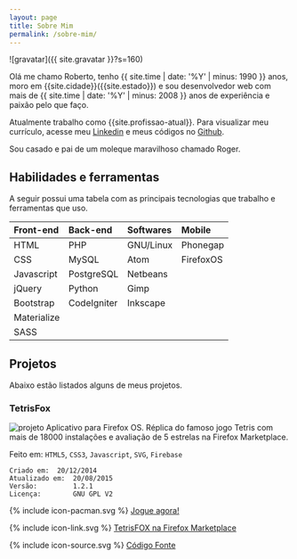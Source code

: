 ```yaml
---
layout: page
title: Sobre Mim
permalink: /sobre-mim/
---
```


![gravatar]({{ site.gravatar }}?s=160)

Olá me chamo Roberto, tenho {{ site.time | date: '%Y' | minus: 1990 }} anos, moro em {{site.cidade}}({{site.estado}}) e sou desenvolvedor web com mais de {{ site.time | date: '%Y' | minus: 2008 }} anos de experiência e paixão pelo que faço.

Atualmente trabalho como {{site.profissao-atual}}. Para visualizar meu currículo, acesse meu [Linkedin]({{site.linkedin}}) e meus códigos no [Github]({{site.github-perfil}}).

Sou casado e pai de um moleque maravilhoso chamado Roger.

## Habilidades e ferramentas

A seguir possui uma tabela com as principais tecnologias que trabalho e ferramentas que uso.

Front-end   | Back-end    | Softwares | Mobile
:-----------|:------------|:----------|:------
HTML        | PHP         | GNU/Linux | Phonegap
CSS         | MySQL       | Atom      | FirefoxOS
Javascript  | PostgreSQL  | Netbeans  |
jQuery      | Python      | Gimp      |
Bootstrap   | CodeIgniter | Inkscape  |
Materialize |             |           |
SASS        |             |           |

## Projetos

Abaixo estão listados alguns de meus projetos.

### TetrisFox
![projeto](https://robertopc.github.io/prints/tetrisfox.jpg)
Aplicativo para Firefox OS.
Réplica do famoso jogo Tetris com mais de 18000 instalações e avaliação de 5 estrelas na Firefox Marketplace.

Feito em: <code>HTML5</code>, <code>CSS3</code>, <code>Javascript</code>, <code>SVG</code>, <code>Firebase</code>
```
Criado em:	20/12/2014
Atualizado em:	20/08/2015
Versão:	        1.2.1
Licença:        GNU GPL V2
```
{% include icon-pacman.svg %} [Jogue agora!](http://robertopc.github.io/tetrisfox)

{% include icon-link.svg %} [TetrisFOX na Firefox Marketplace](https://marketplace.firefox.com/app/tetrisfox)

{% include icon-source.svg %} [Código Fonte](https://github.com/robertopc/tetrisfox)


